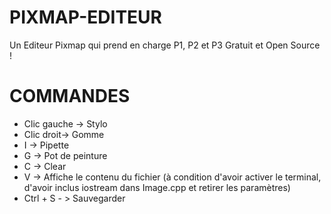 # PIXMAP-EDITEUR

Un Editeur Pixmap qui prend en charge P1, P2 et P3 Gratuit et Open Source !

# COMMANDES
- Clic gauche -> Stylo
- Clic droit-> Gomme
- I -> Pipette
- G -> Pot de peinture
- C -> Clear
- V -> Affiche le contenu du fichier (à condition d'avoir activer le terminal, d'avoir inclus iostream dans Image.cpp et retirer les paramètres)
- Ctrl + S - > Sauvegarder
